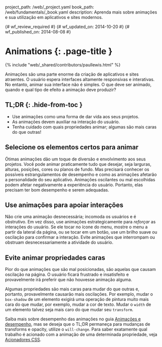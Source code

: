 project_path: /web/_project.yaml
book_path: /web/fundamentals/_book.yaml
description: Aprenda mais sobre animações e sua utilização em aplicativos e sites modernos.

{# wf_review_required #}
{# wf_updated_on: 2014-10-20 #}
{# wf_published_on: 2014-08-08 #}

# Animations {: .page-title }

{% include "web/_shared/contributors/paullewis.html" %}


Animações são uma parte enorme da criação de aplicativos e sites atraentes. O usuário espera interfaces altamente responsivas e interativas. No entanto, animar sua interface não é simples. O que deve ser animado, quando e qual tipo de efeito a animação deve produzir?

## TL;DR {: .hide-from-toc }
- Use animações como uma forma de dar vida aos seus projetos.
- As animações devem auxiliar na interação do usuário.
- Tenha cuidado com quais propriedades animar; algumas são mais caras do que outras!


## Selecione os elementos certos para animar

Ótimas animações dão um toque de diversão e envolvimento aos seus projetos. Você pode animar praticamente tudo que desejar, seja larguras, alturas, posições, cores ou planos de fundo. Mas precisará conhecer os possíveis estrangulamentos de desempenho e como as animações afetarão a personalidade do seu aplicativo. Animações oscilantes ou mal escolhidas podem afetar negativamente a experiência do usuário. Portanto, elas precisam ter bom desempenho e serem adequadas.

## Use animações para apoiar interações

Não crie uma animação desnecessária; incomoda os usuários e é obstrutivo. Em vez disso, use animações estrategicamente para _reforçar_ as interações do usuário. Se ele tocar no ícone do menu, mostre o menu a partir da lateral da página, ou se tocar em um botão, use um brilho suave ou oscilação para confirmar a interação. Evite animações que interrompam ou obstruam desnecessariamente a atividade do usuário.

## Evite animar propriedades caras

Pior do que animações que são mal posicionadas, são aquelas que causam oscilação na página. O usuário ficará frustrado e insatisfeito e provavelmente irá preferir que não houvesse animação alguma.

Algumas propriedades são mais caras para mudar do que outras e, portanto, provavelmente causarão mais oscilações. Por exemplo, mudar o `box-shadow` de um elemento exigirá uma operação de pintura muito mais cara do que mudar, por exemplo, mudar a cor de texto. Mudar o `width` de um elemento talvez seja mais caro do que mudar seu `transform`.

Saiba mais sobre desempenho das animações no guia [Animações e desempenho](animations-and-performance.html), mas se deseja que o TL;DR permaneça para mudanças de transforms e opacity, utilize o `will-change`. Para saber exatamente qual trabalho é acionado com a animação de uma determinada propriedade, veja [Acionadores CSS](http://csstriggers.com).




